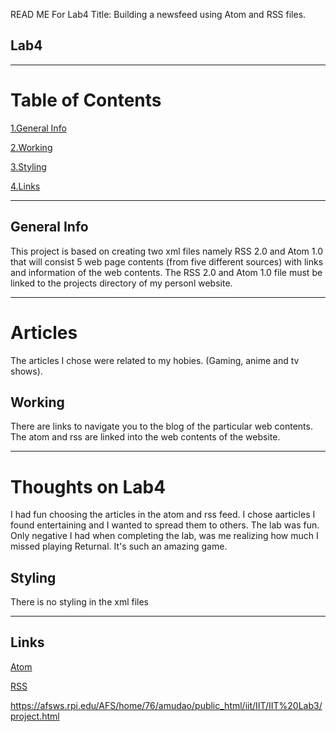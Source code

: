 READ ME For Lab4
Title: Building a newsfeed using Atom and RSS files. 

## Lab4
***
# Table of Contents
[1.General Info](#general-info)

[2.Working](#working)

[3.Styling](#styling)

[4.Links](#links)
***
## General Info
This project is based on creating two xml files namely RSS 2.0 and Atom 1.0 that will consist 5 web page contents (from five different sources) with links and information of the web contents. The RSS 2.0 and Atom 1.0 file must be linked to the projects directory of my personl website. 
***
# Articles
The articles I chose were related to my hobies. (Gaming, anime and tv shows).
## Working
There are links to navigate you to the blog of the particular web contents. The atom and rss are linked into the web contents of the website. 
***
# Thoughts on Lab4
I had fun choosing the articles in the atom and rss feed. I chose aarticles I found entertaining and I wanted to spread them to others. The lab was fun. 
Only negative I had when completing the lab, was me realizing how much I missed playing Returnal. It's such an amazing game.

## Styling
There is no styling in the xml files
***

## Links
[Atom](atom.xml)

[RSS](rss.xml)



https://afsws.rpi.edu/AFS/home/76/amudao/public_html/iit/IIT/IIT%20Lab3/project.html